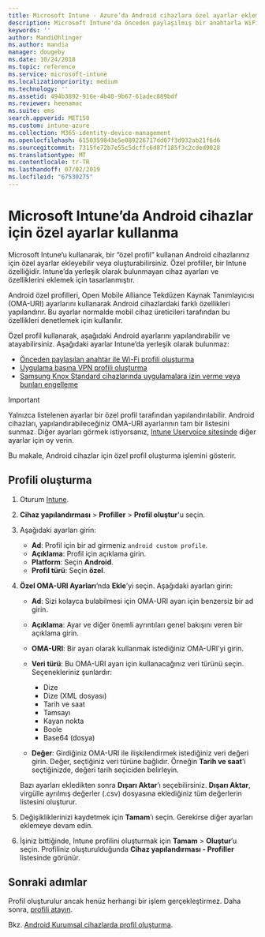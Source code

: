 ```yaml
---
title: Microsoft Intune - Azure’da Android cihazlara özel ayarlar ekleme | Microsoft Docs
description: Microsoft Intune'da önceden paylaşılmış bir anahtarla WiFi profili oluşturmak, uygulama başına VPN profili oluşturmak veya Samsung Knox Standard cihazlarında uygulamalara izin vermek/engellemek için, Android cihazlarına bir özel profil ekleyin veya oluşturun
keywords: ''
author: MandiOhlinger
ms.author: mandia
manager: dougeby
ms.date: 10/24/2018
ms.topic: reference
ms.service: microsoft-intune
ms.localizationpriority: medium
ms.technology: ''
ms.assetid: 494b3892-916e-4b40-9b67-61adec889bdf
ms.reviewer: heenamac
ms.suite: ems
search.appverid: MET150
ms.custom: intune-azure
ms.collection: M365-identity-device-management
ms.openlocfilehash: 6150359843e5e089226717dd07f3d932ab21f6d6
ms.sourcegitcommit: 7315fe72b7e55c5dcffc6d87f185f3c2cded9028
ms.translationtype: MT
ms.contentlocale: tr-TR
ms.lasthandoff: 07/02/2019
ms.locfileid: "67530275"
---
```

# <a name="use-custom-settings-for-android-devices-in-microsoft-intune"></a>Microsoft Intune’da Android cihazlar için özel ayarlar kullanma

Microsoft Intune’u kullanarak, bir “özel profil” kullanan Android cihazlarınız için özel ayarlar ekleyebilir veya oluşturabilirsiniz. Özel profiller, bir Intune özelliğidir. Intune’da yerleşik olarak bulunmayan cihaz ayarları ve özelliklerini eklemek için tasarlanmıştır.

Android özel profilleri, Open Mobile Alliance Tekdüzen Kaynak Tanımlayıcısı (OMA-URI) ayarlarını kullanarak Android cihazlardaki farklı özellikleri yapılandırır. Bu ayarlar normalde mobil cihaz üreticileri tarafından bu özellikleri denetlemek için kullanılır.

Özel profil kullanarak, aşağıdaki Android ayarlarını yapılandırabilir ve atayabilirsiniz. Aşağıdaki ayarlar Intune’da yerleşik olarak bulunmaz:

- [Önceden paylaşılan anahtar ile Wi-Fi profili oluşturma](/intune/wi-fi-profile-shared-key)
- [Uygulama başına VPN profili oluşturma](/intune/android-pulse-secure-per-app-vpn)
- [Samsung Knox Standard cihazlarında uygulamalara izin verme veya bunları engelleme](/intune/samsung-knox-apps-allow-block)

>[!IMPORTANT]
> Yalnızca listelenen ayarlar bir özel profil tarafından yapılandırılabilir. Android cihazları, yapılandırabileceğiniz OMA-URI ayarlarının tam bir listesini sunmaz. Diğer ayarları görmek istiyorsanız, [Intune Uservoice sitesinde](https://microsoftintune.uservoice.com/forums/291681-ideas) diğer ayarlar için oy verin.

Bu makale, Android cihazlar için özel profil oluşturma işlemini gösterir.

## <a name="create-the-profile"></a>Profili oluşturma

1. Oturum [Intune](https://go.microsoft.com/fwlink/?linkid=2090973).
2. **Cihaz yapılandırması** > **Profiller** > **Profil oluştur**'u seçin.
3. Aşağıdaki ayarları girin:

    - **Ad**: Profil için bir ad girmeniz `android custom profile`.
    - **Açıklama**: Profil için açıklama girin.
    - **Platform**: Seçin **Android**.
    - **Profil türü**: Seçin **özel**.

4. **Özel OMA-URI Ayarları**’nda **Ekle**’yi seçin. Aşağıdaki ayarları girin:

    - **Ad**: Sizi kolayca bulabilmesi için OMA-URI ayarı için benzersiz bir ad girin.
    - **Açıklama**: Ayar ve diğer önemli ayrıntıları genel bakışını veren bir açıklama girin.
    - **OMA-URI**: Bir ayarı olarak kullanmak istediğiniz OMA-URI'yi girin.
    - **Veri türü**: Bu OMA-URI ayarı için kullanacağınız veri türünü seçin. Seçenekleriniz şunlardır:

      - Dize
      - Dize (XML dosyası)
      - Tarih ve saat
      - Tamsayı
      - Kayan nokta
      - Boole
      - Base64 (dosya)

    - **Değer**: Girdiğiniz OMA-URI ile ilişkilendirmek istediğiniz veri değeri girin. Değer, seçtiğiniz veri türüne bağlıdır. Örneğin **Tarih ve saat**’i seçtiğinizde, değeri tarih seçiciden belirleyin.

    Bazı ayarları ekledikten sonra **Dışarı Aktar**’ı seçebilirsiniz. **Dışarı Aktar**, virgülle ayrılmış değerler (.csv) dosyasına eklediğiniz tüm değerlerin listesini oluşturur.

5. Değişikliklerinizi kaydetmek için **Tamam**’ı seçin. Gerekirse diğer ayarları eklemeye devam edin. 
6. İşiniz bittiğinde, Intune profilini oluşturmak için **Tamam** > **Oluştur**’u seçin. Profiliniz oluşturulduğunda **Cihaz yapılandırması - Profiller** listesinde görünür.

## <a name="next-steps"></a>Sonraki adımlar

Profil oluşturulur ancak henüz herhangi bir işlem gerçekleştirmez. Daha sonra, [profili atayın](device-profile-assign.md).

Bkz. [Android Kurumsal cihazlarda profil oluşturma](custom-settings-android-for-work.md).
